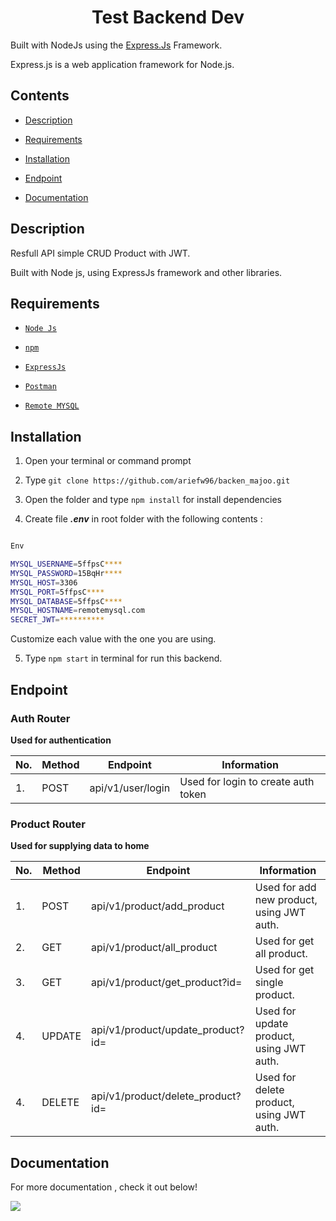 
<h1 align="center">Test Backend Dev</h1>
  
Built with NodeJs using the <a href="https://en.wikipedia.org/wiki/Express.js">Express.Js</a> Framework.


Express.js is a web application framework for Node.js.</p> 


## Contents

  

-  [Description](#description)

-  [Requirements](#requirements)

-  [Installation](#installation)

-  [Endpoint](#endpoint)

-  [Documentation](#documentation)


  

## Description

  

Resfull API simple CRUD Product with JWT.

Built with Node js, using ExpressJs framework and other libraries.

  

## Requirements

  

-  [`Node Js`](https://nodejs.org/en/)

-  [`npm`](https://www.npmjs.com/get-npm)

-  [`ExpressJs`](https://expressjs.com/)

-  [`Postman`](https://www.postman.com/downloads/)

-  [`Remote MYSQL`](https://remotemysql.com/phpmyadmin/index.php)

  

## Installation

  

1. Open your terminal or command prompt

2. Type `git clone https://github.com/ariefw96/backen_majoo.git`

3. Open the folder and type `npm install` for install dependencies

4. Create file **_.env_** in root folder with the following contents :

  

```bash

Env

MYSQL_USERNAME=5ffpsC****
MYSQL_PASSWORD=15BqHr****
MYSQL_HOST=3306
MYSQL_PORT=5ffpsC****
MYSQL_DATABASE=5ffpsC****
MYSQL_HOSTNAME=remotemysql.com
SECRET_JWT=**********

```

  

Customize each value with the one you are using.
 

5. Type `npm start` in terminal for run this backend.

  

## Endpoint
 

### Auth Router

**Used for authentication**

| No. | Method | Endpoint                           | Information                          |
| --- | ------ | ---------------------------------- | ------------------------------------ |
| 1.  | POST   | api/v1/user/login                  | Used for login to create auth token  |


### Product Router
**Used for supplying data to home**

| No. | Method | Endpoint                             | Information                                                   |
| --- | ------ | ------------------------------------ | ------------------------------------------------------------- |
| 1.  | POST   | api/v1/product/add_product           | Used for add new product, using JWT auth.                     |
| 2.  | GET    | api/v1/product/all_product           | Used for get all product.                                     |
| 3.  | GET    | api/v1/product/get_product?id=       | Used for get single product.                                  |
| 4.  | UPDATE | api/v1/product/update_product?id=    | Used for update product, using JWT auth.                      |
| 4.  | DELETE | api/v1/product/delete_product?id=    | Used for delete product, using JWT auth.                       |

## Documentation

For more documentation , check it out below!

<a  href="https://documenter.getpostman.com/view/16435417/UV5c9vKz">

<img  src="https://img.shields.io/badge/Documentation-POSTMAN-blue.svg?style=popout&logo=postman"/>

</a>

